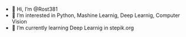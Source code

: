 - 👋 Hi, I’m @Rost381
- 👀 I’m interested in Python, Mashine Learnig, Deep Learnig, Computer Vision
- 🌱 I’m currently learning Deep Learnig in stepik.org


<!---
Rost381/Rost381 is a ✨ special ✨ repository because its `README.md` (this file) appears on your GitHub profile.
You can click the Preview link to take a look at your changes.
--->
